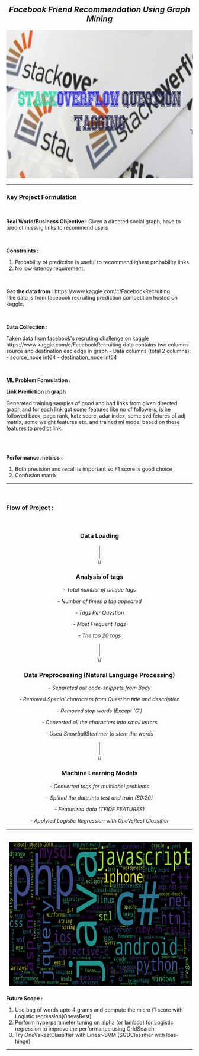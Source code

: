 <h2 align= "center"><em>Facebook Friend Recommendation Using Graph Mining</em></h2>

<div align="center">
  <img height="400" src="https://github.com/shreyjain99/TagGen-Automated-Tagging-for-Stack-Overflow-Questions/blob/main/src%20files/pic1.jpg"/>
</div>

<hr width="100%" size="2">

<h3 align= "left"> <b> Key Project Formulation </b> </h3>

<br>

<p>
<strong>Real World/Business Objective :</strong> Given a directed social graph, have to predict missing links to recommend users
</p>

<br>

<p>
<strong>Constraints :</strong>
</p>
<ol>
<li>Probability of prediction is useful to recommend ighest probability links</li>
<li>No low-latency requirement.</li>
</ol>

<br>

<p>
<strong>Get the data from :</strong> https://www.kaggle.com/c/FacebookRecruiting
<br>The data is from facebook recruiting prediction competition hosted on kaggle.
</p>

<br>

<p>
<strong>Data Collection :</strong>
<br>
</p>
<p>Taken data from facebook's recruting challenge on kaggle https://www.kaggle.com/c/FacebookRecruiting
data contains two columns source and destination eac edge in graph - Data columns (total 2 columns):
- source_node int64
- destination_node int64</p>

<br>

<p>
<strong>ML Problem Formulation :</strong>
</p>
<p> <strong>Link Prediction in graph</strong> </p>
<p> 
Generated training samples of good and bad links from given directed graph and for each link got some features like no of followers, is he followed back, page rank, katz score, adar index, some svd fetures of adj matrix, some weight features etc. and trained ml model based on these features to predict link.
</p>

<br>
<br>

<p>
<strong>Performance metrics :</strong>
</p>
<ol>
<li>Both precision and recall is important so F1 score is good choice </li>
<li>Confusion matrix</li>
</ol>

<hr width="100%" size="2">

<br>

<body>

  <h3>Flow of Project : </h3>
  
  <br>

  <h3 align= "center"><strong>Data Loading</strong></h3>

  <div align= "center">|</div>
  <div align= "center">|</div>
  <div align= "center">\/</div>

  <h3 align= "center"><strong>Analysis of tags</strong></h3>
  <p align= "center"><em> - Total number of unique tags </em></p>
  <p align= "center"><em> - Number of times a tag appeared </em></p>
  <p align= "center"><em> - Tags Per Question </em></p>
  <p align= "center"><em> - Most Frequent Tags </em></p>
  <p align= "center"><em> - The top 20 tags </em></p>

  <div align= "center">|</div>
  <div align= "center">|</div>
  <div align= "center">\/</div>

  <h3 align= "center">Data Preprocessing (Natural Language Processing)</h3>
  <p align= "center"><em> - Separated out code-snippets from Body </em></p>
  <p align= "center"><em> - Removed Special characters from Question title and description </em></p>
  <p align= "center"><em> - Removed stop words (Except 'C') </em></p>
  <p align= "center"><em> - Converted all the characters into small letters </em></p>
  <p align= "center"><em> - Used SnowballStemmer to stem the words </em></p>

  <div align= "center">|</div>
  <div align= "center">|</div>
  <div align= "center">\/</div>

  <h3 align= "center">Machine Learning Models</h3>
  <p align= "center"><em> - Converted tags for multilabel problems </em></p>
  <p align= "center"><em>- Splited the data into test and train (80:20)  </em></p>
  <p align= "center"><em> - Featurized data (TFIDF FEATURES) </em></p>
  <p align= "center"><em> - Applyied Logistic Regression with OneVsRest Classifier</em></p>


  
</body>

<hr width="100%" size="2">
<br>

<div align="center">
  <img height="400" src="https://github.com/shreyjain99/TagGen-Automated-Tagging-for-Stack-Overflow-Questions/blob/main/src%20files/frequent%20tags.png"/>
</div>

<p>
<strong>Future Scope :</strong>
</p>
<ol>
<li>Use bag of words upto 4 grams and compute the micro f1 score with Logistic regression(OnevsRest) </li>
<li>Perform hyperparameter tuning on alpha (or lambda) for Logistic regression to improve the performance using GridSearch</li>
<li>Try OneVsRestClassifier with Linear-SVM (SGDClassifier with loss-hinge)</li>
</ol>

<hr width="100%" size="2">
